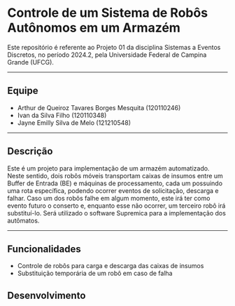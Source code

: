 # Controle de um Sistema de Robôs Autônomos em um Armazém

Este repositório é referente ao Projeto 01 da disciplina Sistemas a Eventos Discretos, no período 2024.2, pela Universidade Federal de Campina Grande (UFCG).

---

## Equipe
- Arthur de Queiroz Tavares Borges Mesquita (120110246)
- Ivan da Silva Filho (120110348)
- Jayne Emilly Silva de Melo (121210548)

---

## Descrição

Este é um projeto para implementação de um armazém automatizado. Neste sentido, dois robôs móveis transportam caixas de insumos entre um Buffer de Entrada (BE) e máquinas de processamento, cada um possuindo uma rota específica, podendo ocorrer eventos de 
solicitação, descarga e falhar. 
Caso um dos robôs falhe em algum momento, este irá ter como evento futuro o conserto e, enquanto esse não ocorrer, um terceiro robô irá substituí-lo.
Será utilizado o software Supremica para a implementação dos autômatos.

---

## Funcionalidades
- Controle de robôs para carga e descarga das caixas de insumos
- Substituição temporária de um robô em caso de falha

## Desenvolvimento
